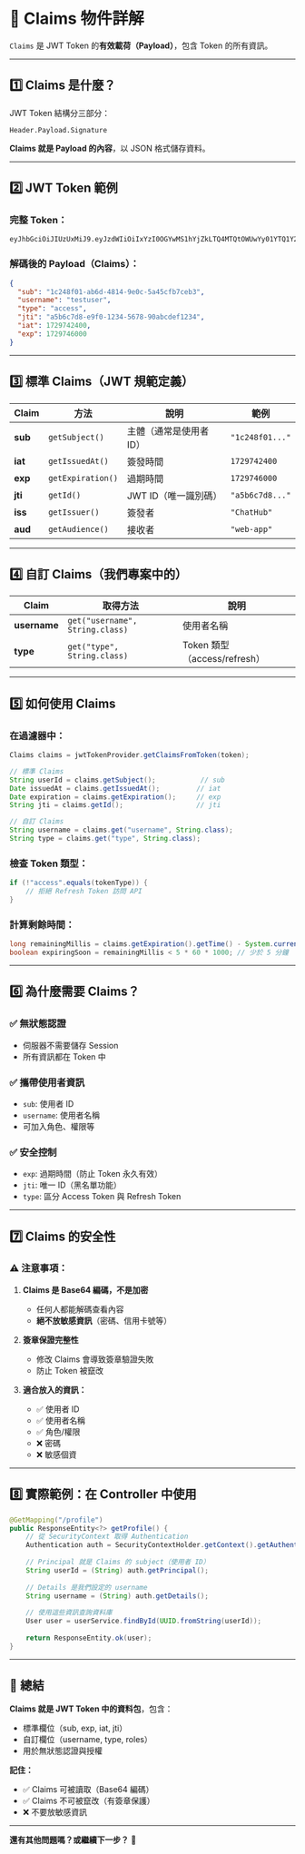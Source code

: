 # 📖 Claims 物件詳解

`Claims` 是 JWT Token 的**有效載荷（Payload）**，包含 Token 的所有資訊。

---

## **1️⃣ Claims 是什麼？**

JWT Token 結構分三部分：

```
Header.Payload.Signature
```

**Claims 就是 Payload 的內容**，以 JSON 格式儲存資料。

---

## **2️⃣ JWT Token 範例**

### **完整 Token：**
```
eyJhbGciOiJIUzUxMiJ9.eyJzdWIiOiIxYzI0OGYwMS1hYjZkLTQ4MTQtOWUwYy01YTQ1Y2ZiN2NlYjMiLCJ1c2VybmFtZSI6InRlc3R1c2VyIiwidHlwZSI6ImFjY2VzcyIsImp0aSI6ImE1YjZjN2Q4LWU5ZjAtMTIzNC01Njc4LTkwYWJjZGVmMTIzNCIsImlhdCI6MTcyOTc0MjQwMCwiZXhwIjoxNzI5NzQ2MDAwfQ.signature...
```

### **解碼後的 Payload（Claims）：**
```json
{
  "sub": "1c248f01-ab6d-4814-9e0c-5a45cfb7ceb3",
  "username": "testuser",
  "type": "access",
  "jti": "a5b6c7d8-e9f0-1234-5678-90abcdef1234",
  "iat": 1729742400,
  "exp": 1729746000
}
```

---

## **3️⃣ 標準 Claims（JWT 規範定義）**

| Claim | 方法 | 說明 | 範例 |
|-------|------|------|------|
| **sub** | `getSubject()` | 主體（通常是使用者 ID） | `"1c248f01..."` |
| **iat** | `getIssuedAt()` | 簽發時間 | `1729742400` |
| **exp** | `getExpiration()` | 過期時間 | `1729746000` |
| **jti** | `getId()` | JWT ID（唯一識別碼） | `"a5b6c7d8..."` |
| **iss** | `getIssuer()` | 簽發者 | `"ChatHub"` |
| **aud** | `getAudience()` | 接收者 | `"web-app"` |

---

## **4️⃣ 自訂 Claims（我們專案中的）**

| Claim | 取得方法 | 說明 |
|-------|----------|------|
| **username** | `get("username", String.class)` | 使用者名稱 |
| **type** | `get("type", String.class)` | Token 類型（access/refresh） |

---

## **5️⃣ 如何使用 Claims**

### **在過濾器中：**
```java
Claims claims = jwtTokenProvider.getClaimsFromToken(token);

// 標準 Claims
String userId = claims.getSubject();           // sub
Date issuedAt = claims.getIssuedAt();         // iat
Date expiration = claims.getExpiration();     // exp
String jti = claims.getId();                  // jti

// 自訂 Claims
String username = claims.get("username", String.class);
String type = claims.get("type", String.class);
```

### **檢查 Token 類型：**
```java
if (!"access".equals(tokenType)) {
    // 拒絕 Refresh Token 訪問 API
}
```

### **計算剩餘時間：**
```java
long remainingMillis = claims.getExpiration().getTime() - System.currentTimeMillis();
boolean expiringSoon = remainingMillis < 5 * 60 * 1000; // 少於 5 分鐘
```

---

## **6️⃣ 為什麼需要 Claims？**

### **✅ 無狀態認證**
- 伺服器不需要儲存 Session
- 所有資訊都在 Token 中

### **✅ 攜帶使用者資訊**
- `sub`: 使用者 ID
- `username`: 使用者名稱
- 可加入角色、權限等

### **✅ 安全控制**
- `exp`: 過期時間（防止 Token 永久有效）
- `jti`: 唯一 ID（黑名單功能）
- `type`: 區分 Access Token 與 Refresh Token

---

## **7️⃣ Claims 的安全性**

### **⚠️ 注意事項：**
1. **Claims 是 Base64 編碼，不是加密**
    - 任何人都能解碼查看內容
    - **絕不放敏感資訊**（密碼、信用卡號等）

2. **簽章保證完整性**
    - 修改 Claims 會導致簽章驗證失敗
    - 防止 Token 被竄改

3. **適合放入的資訊：**
    - ✅ 使用者 ID
    - ✅ 使用者名稱
    - ✅ 角色/權限
    - ❌ 密碼
    - ❌ 敏感個資

---

## **8️⃣ 實際範例：在 Controller 中使用**

```java
@GetMapping("/profile")
public ResponseEntity<?> getProfile() {
    // 從 SecurityContext 取得 Authentication
    Authentication auth = SecurityContextHolder.getContext().getAuthentication();
    
    // Principal 就是 Claims 的 subject（使用者 ID）
    String userId = (String) auth.getPrincipal();
    
    // Details 是我們設定的 username
    String username = (String) auth.getDetails();
    
    // 使用這些資訊查詢資料庫
    User user = userService.findById(UUID.fromString(userId));
    
    return ResponseEntity.ok(user);
}
```

---

## **📌 總結**

**Claims 就是 JWT Token 中的資料包**，包含：
- 標準欄位（sub, exp, iat, jti）
- 自訂欄位（username, type, roles）
- 用於無狀態認證與授權

**記住：**
- ✅ Claims 可被讀取（Base64 編碼）
- ✅ Claims 不可被竄改（有簽章保護）
- ❌ 不要放敏感資訊

---

**還有其他問題嗎？或繼續下一步？** 🚀